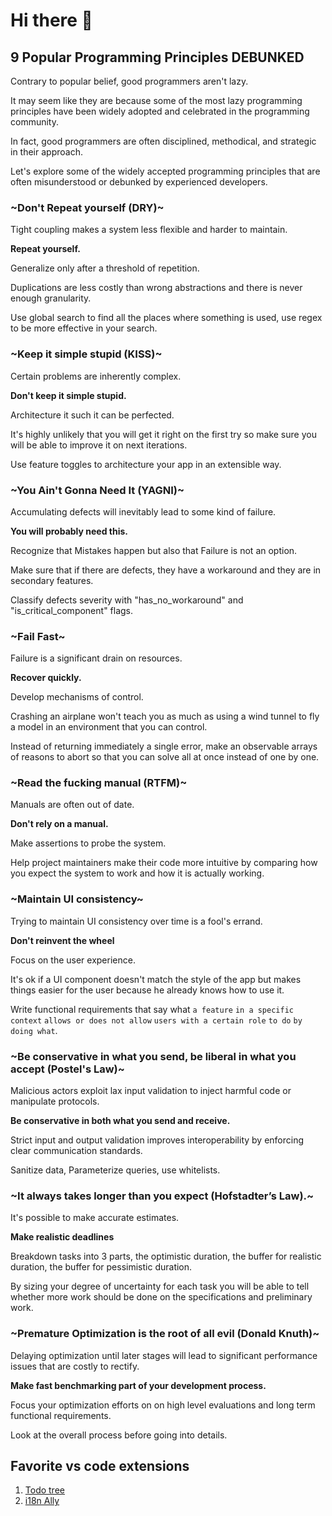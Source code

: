 # Hi there 👋

## 9 Popular Programming Principles DEBUNKED

Contrary to popular belief, good programmers aren't lazy.

It may seem like they are because some of the most lazy programming principles have been widely adopted and celebrated in the programming community.

In fact, good programmers are often disciplined, methodical, and strategic in their approach. 

Let's explore some of the widely accepted programming principles that are often misunderstood or debunked by experienced developers.

### ~Don't Repeat yourself (DRY)~ 

Tight coupling makes a system less flexible and harder to maintain.

**Repeat yourself.**

Generalize only after a threshold of repetition.

Duplications are less costly than wrong abstractions and there is never enough granularity.

Use global search to find all the places where something is used, use regex to be more effective in your search.

### ~Keep it simple stupid (KISS)~ 

Certain problems are inherently complex.

**Don't keep it simple stupid.**

Architecture it such it can be perfected.

It's highly unlikely that you will get it right on the first try so make sure you will be able to improve it on next iterations.

Use feature toggles to architecture your app in an extensible way.

### ~You Ain't Gonna Need It (YAGNI)~ 

Accumulating defects will inevitably lead to some kind of failure.

**You will probably need this.**

Recognize that Mistakes happen but also that Failure is not an option.

Make sure that if there are defects, they have a workaround and they are in secondary features.

Classify defects severity with "has_no_workaround" and "is_critical_component" flags.

### ~Fail Fast~ 

Failure is a significant drain on resources.

**Recover quickly.**

Develop mechanisms of control.

Crashing an airplane won't teach you as much as using a wind tunnel to fly a model in an environment that you can control.

Instead of returning immediately a single error, make an observable arrays of reasons to abort so that you can solve all at once instead of one by one.

### ~Read the fucking manual (RTFM)~

Manuals are often out of date.

**Don't rely on a manual.**

Make assertions to probe the system.

Help project maintainers make their code more intuitive by comparing how you expect the system to work and how it is actually working.

### ~Maintain UI consistency~

Trying to maintain UI consistency over time is a fool's errand.

**Don't reinvent the wheel**

Focus on the user experience.

It's ok if a UI component doesn't match the style of the app but makes things easier for the user because he already knows how to use it.

Write functional requirements that say what `a feature` `in a specific context` `allows or does not allow` `users with a certain role` `to do` `by doing what`.

### ~Be conservative in what you send, be liberal in what you accept (Postel's Law)~

Malicious actors exploit lax input validation to inject harmful code or manipulate protocols.

**Be conservative in both what you send and receive.**

Strict input and output validation improves interoperability by enforcing clear communication standards.

Sanitize data, Parameterize queries, use whitelists. 

### ~It always takes longer than you expect (Hofstadter’s Law).~

It's possible to make accurate estimates.

**Make realistic deadlines**

Breakdown tasks into 3 parts, the optimistic duration, the buffer for realistic duration, the buffer for pessimistic duration.

By sizing your degree of uncertainty for each task you will be able to tell whether more work should be done on the specifications and preliminary work.

### ~Premature Optimization is the root of all evil (Donald Knuth)~

Delaying optimization until later stages will lead to significant performance issues that are costly to rectify.

**Make fast benchmarking part of your development process.**

Focus your optimization efforts on on high level evaluations and long term functional requirements.

Look at the overall process before going into details.

## Favorite vs code extensions

1. [Todo tree](https://marketplace.visualstudio.com/items?itemName=Gruntfuggly.todo-tree)
1. [i18n Ally](https://marketplace.visualstudio.com/items?itemName=Lokalise.i18n-ally)

